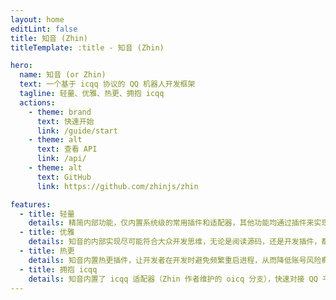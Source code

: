 ```yaml
---
layout: home
editLint: false
title: 知音 (Zhin)
titleTemplate: :title - 知音 (Zhin)

hero:
  name: 知音 (or Zhin)
  text: 一个基于 icqq 协议的 QQ 机器人开发框架
  tagline: 轻量、优雅、热更、拥抱 icqq
  actions:
    - theme: brand
      text: 快速开始
      link: /guide/start
    - theme: alt
      text: 查看 API
      link: /api/
    - theme: alt
      text: GitHub
      link: https://github.com/zhinjs/zhin

features:
  - title: 轻量
    details: 精简内部功能，仅内置系统级的常用插件和适配器，其他功能均通过插件来实现
  - title: 优雅
    details: 知音的内部实现尽可能符合大众开发思维，无论是阅读源码，还是开发插件，都能事半功倍
  - title: 热更
    details: 知音内置热更插件，让开发者在开发时避免频繁重启进程，从而降低账号风险概率
  - title: 拥抱 icqq
    details: 知音内置了 icqq 适配器（Zhin 作者维护的 oicq 分支），快速对接 QQ 平台
---
```

